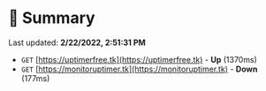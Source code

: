 # 📖 Summary
Last updated: **2/22/2022, 2:51:31 PM**

- `GET` [https://uptimerfree.tk](https://uptimerfree.tk) - **Up** (1370ms)
- `GET` [https://monitoruptimer.tk](https://monitoruptimer.tk) - **Down** (177ms)
